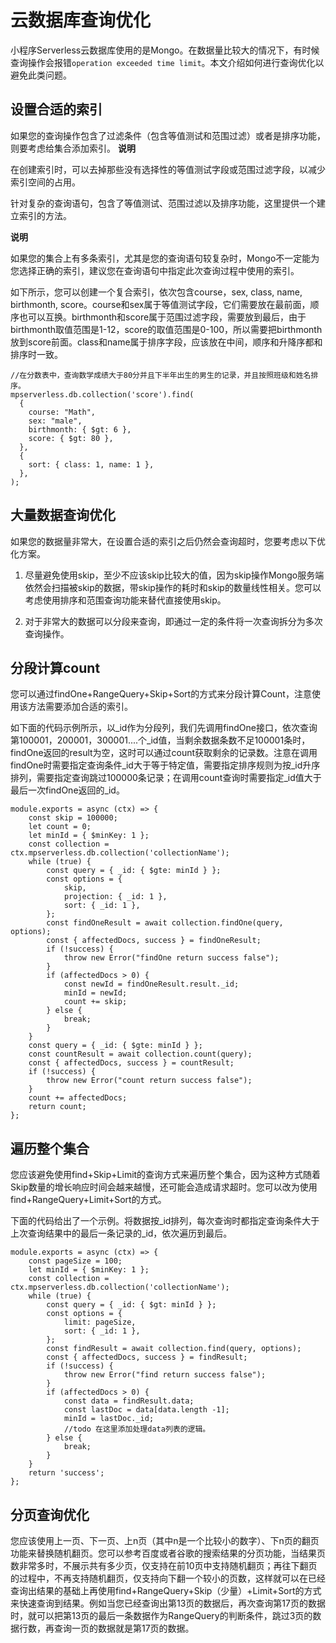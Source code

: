 云数据库查询优化 
=============================

小程序Serverless云数据库使用的是Mongo。在数据量比较大的情况下，有时候查询操作会报错`operation exceeded time limit`。本文介绍如何进行查询优化以避免此类问题。

设置合适的索引 
----------------------------

如果您的查询操作包含了过滤条件（包含等值测试和范围过滤）或者是排序功能，则要考虑给集合添加索引。
**说明**

在创建索引时，可以去掉那些没有选择性的等值测试字段或范围过滤字段，以减少索引空间的占用。

针对复杂的查询语句，包含了等值测试、范围过滤以及排序功能，这里提供一个建立索引的方法。


**说明**

如果您的集合上有多条索引，尤其是您的查询语句较复杂时，Mongo不一定能为您选择正确的索引，建议您在查询语句中指定此次查询过程中使用的索引。

如下所示，您可以创建一个复合索引，依次包含course，sex, class, name, birthmonth, score。course和sex属于等值测试字段，它们需要放在最前面，顺序也可以互换。birthmonth和score属于范围过滤字段，需要放到最后，由于birthmonth取值范围是1-12，score的取值范围是0-100，所以需要把birthmonth放到score前面。class和name属于排序字段，应该放在中间，顺序和升降序都和排序时一致。

    //在分数表中，查询数学成绩大于80分并且下半年出生的男生的记录，并且按照班级和姓名排序。
    mpserverless.db.collection('score').find(
      {
        course: "Math",
        sex: "male",
        birthmonth: { $gt: 6 },
        score: { $gt: 80 },
      },
      {
        sort: { class: 1, name: 1 },
      },
    );



大量数据查询优化 
-----------------------------

如果您的数据量非常大，在设置合适的索引之后仍然会查询超时，您要考虑以下优化方案。

1. 尽量避免使用skip，至少不应该skip比较大的值，因为skip操作Mongo服务端依然会扫描被skip的数据，带skip操作的耗时和skip的数量线性相关。您可以考虑使用排序和范围查询功能来替代直接使用skip。

   

2. 对于非常大的数据可以分段来查询，即通过一定的条件将一次查询拆分为多次查询操作。

   




分段计算count 
------------------------------

您可以通过findOne+RangeQuery+Skip+Sort的方式来分段计算Count，注意使用该方法需要添加合适的索引。

如下面的代码示例所示，以_id作为分段列，我们先调用findOne接口，依次查询第100001，200001，300001....个_id值，当剩余数据条数不足100001条时，findOne返回的result为空，这时可以通过count获取剩余的记录数。注意在调用findOne时需要指定查询条件_id大于等于特定值，需要指定排序规则为按_id升序排列，需要指定查询跳过100000条记录；在调用count查询时需要指定_id值大于最后一次findOne返回的_id。

    module.exports = async (ctx) => {
        const skip = 100000;
        let count = 0;
        let minId = { $minKey: 1 };
        const collection = ctx.mpserverless.db.collection('collectionName');
        while (true) {
            const query = { _id: { $gte: minId } };
            const options = {
                skip,
                projection: { _id: 1 },
                sort: { _id: 1 },
            };
            const findOneResult = await collection.findOne(query, options);
            const { affectedDocs, success } = findOneResult;
            if (!success) {
                throw new Error("findOne return success false");
            }
            if (affectedDocs > 0) {
                const newId = findOneResult.result._id;
                minId = newId;
                count += skip;
            } else {
                break;
            }
        }
        const query = { _id: { $gte: minId } };
        const countResult = await collection.count(query);
        const { affectedDocs, success } = countResult;
        if (!success) {
            throw new Error("count return success false");
        }
        count += affectedDocs;
        return count;
    };



遍历整个集合 
---------------------------

您应该避免使用find+Skip+Limit的查询方式来遍历整个集合，因为这种方式随着Skip数量的增长响应时间会越来越慢，还可能会造成请求超时。您可以改为使用find+RangeQuery+Limit+Sort的方式。

下面的代码给出了一个示例。将数据按_id排列，每次查询时都指定查询条件大于上次查询结果中的最后一条记录的_id，依次遍历到最后。

    module.exports = async (ctx) => {
        const pageSize = 100;
        let minId = { $minKey: 1 };
        const collection = ctx.mpserverless.db.collection('collectionName');
        while (true) {
            const query = { _id: { $gt: minId } };
            const options = {
                limit: pageSize,
                sort: { _id: 1 },
            };
            const findResult = await collection.find(query, options);
            const { affectedDocs, success } = findResult;
            if (!success) {
                throw new Error("find return success false");
            }
            if (affectedDocs > 0) {
                const data = findResult.data;
                const lastDoc = data[data.length -1];
                minId = lastDoc._id;
                //todo 在这里添加处理data列表的逻辑。
            } else {
                break;
            }
        }
        return 'success';
    };



分页查询优化 
---------------------------

您应该使用上一页、下一页、上n页（其中n是一个比较小的数字）、下n页的翻页功能来替换随机翻页。您可以参考百度或者谷歌的搜索结果的分页功能，当结果页数非常多时，不展示共有多少页，仅支持在前10页中支持随机翻页；再往下翻页的过程中，不再支持随机翻页，仅支持向下翻一个较小的页数，这样就可以在已经查询出结果的基础上再使用find+RangeQuery+Skip（少量）+Limit+Sort的方式来快速查询到结果。例如当您已经查询出第13页的数据后，再次查询第17页的数据时，就可以把第13页的最后一条数据作为RangeQuery的判断条件，跳过3页的数据行数，再查询一页的数据就是第17页的数据。
